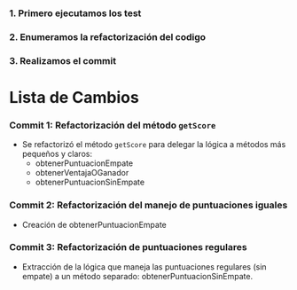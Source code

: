 ### 1. Primero ejecutamos los test
### 2. Enumeramos la refactorización del codigo
### 3. Realizamos el commit
<h1>Lista de Cambios</h1>



### Commit 1: Refactorización del método `getScore`
- Se refactorizó el método `getScore` para delegar la lógica a métodos más pequeños y claros:
    - obtenerPuntuacionEmpate
    - obtenerVentajaOGanador
    - obtenerPuntuacionSinEmpate

### Commit 2: Refactorización del manejo de puntuaciones iguales
- Creación de obtenerPuntuacionEmpate

### Commit 3: Refactorización de puntuaciones regulares
- Extracción de la lógica que maneja las puntuaciones regulares (sin empate) a un método separado: obtenerPuntuacionSinEmpate.

